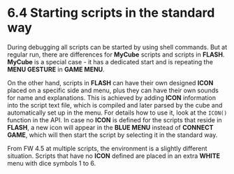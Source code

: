 # 6.4 Starting scripts in the standard way

During debugging all scripts can be started by using shell commands. But at regular run, there are differences for **MyCube** scripts and scripts in **FLASH**. **MyCube** is a special case - it has a dedicated start and is repeating the **MENU GESTURE** in **GAME MENU**. 

On the other hand, scripts in **FLASH** can have their own designed **ICON** placed on a specific side and menu, plus they can have their own sounds for name and explanations. This is achieved by adding **ICON** information into the script text file, which is compiled and later parsed by the cube and automatically set up in the menu. For details how to use it, look at the `ICON()` function in the API. In case no **ICON** is defined for the scripts that reside in **FLASH**, a new icon will appear in the **BLUE MENU** instead of **CONNECT GAME**, which will then start the script by selecting it in the standard way. 

From FW 4.5 at multiple scripts, the environment is a slightly different situation. Scripts that have no **ICON** defined are placed in an extra **WHITE** menu with dice symbols 1 to 6.

